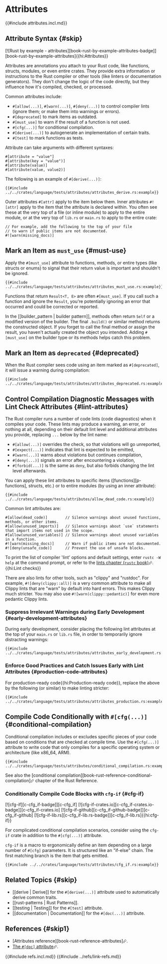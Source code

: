 # Attributes

{{#include attributes.incl.md}}

## Attribute Syntax {#skip}

[![Rust by example - attributes][book-rust-by-example-attributes-badge]][book-rust-by-example-attributes]{{hi:Attributes}}

Attributes are annotations you attach to your Rust code, like functions, structs, modules, or even entire crates. They provide extra information or instructions to the Rust compiler or other tools (like linters or documentation generators). They don't change the logic of the code directly, but they influence how it's compiled, checked, or processed.

Common attributes include:

- `#[allow(...)]`, `#[warn(...)]`, `#[deny(...)]` to control compiler lints (ignore them; or make them into warnings or errors).
- `#[deprecated]` to mark items as outdated.
- `#[must_use]` to warn if the result of a function is not used.
- `#[cfg(...)]` for conditional compilation.
- `#[derive(...)]` to autogenerate an implementation of certain traits.
- `#[test]` to mark functions as tests.

Attribute can take arguments with different syntaxes:

```rust,compile_fail,noplayground
#[attribute = "value"]
#[attribute(key = "value")]
#[attribute(value)]
#[attribute(value, value2)]
```

The following is an example of `#[derive(...)]`:

```rust,editable
{{#include ../../crates/language/tests/attributes/attributes_derive.rs:example}}
```

Outer attributes `#[attr]` apply to the item below them. Inner attributes `#![attr]` apply to the item that the attribute is declared within. You often see these at the very top of a file (or inline module) to apply to the entire module, or at the very top of `lib.rs` or `main.rs` to apply to the entire crate:

```rust,noplayground
// For example, add the following to the top of your file
// to warn if public items are not documented.
#![warn(missing_docs)]
```

## Mark an Item as `must_use` {#must-use}

Apply the `#[must_use]` attribute to functions, methods, or entire types (like structs or enums) to signal that their return value is important and shouldn't be ignored.

```rust,editable
{{#include ../../crates/language/tests/attributes/attributes_must_use.rs:example}}
```

Functions that return `Result<T, E>` are often `#[must_use]`. If you call such a function and ignore the `Result`, you're potentially ignoring an error that occurred and could be corrected or reported.

In the [[builder_pattern | builder pattern]], methods often return `Self` or a modified version of the builder. The final `.build()` or similar method returns the constructed object. If you forget to call the final method or assign the result, you haven't actually created the object you intended. Adding `#[must_use]` on the builder type or its methods helps catch this problem.

## Mark an Item as `deprecated` {#deprecated}

When the Rust compiler sees code using an item marked as `#[deprecated]`, it will issue a warning during compilation:

```rust,editable
{{#include ../../crates/language/tests/attributes/attributes_deprecated.rs:example}}
```

## Control Compilation Diagnostic Messages with Lint Check Attributes {#lint-attributes}

The Rust compiler runs a number of code lints (code diagnostics) when it compiles your code. These lints may produce a warning, an error, or nothing at all, depending on their default lint level and additional attributes you provide, replacing `...` below by the lint name:

- `#[allow(...)]` overrides the check, so that violations will go unreported,
- `#[expect(...)]` indicates that lint is expected to be emitted,
- `#[warn(...)]` warns about violations but continues compilation,
- `#[deny(...)]` signals an error after encountering a violation,
- `#[forbid(...)]` is the same as `deny`, but also forbids changing the lint level afterwards.

You can apply these lint attributes to specific items ([functions][p-functions], structs, etc.) or to entire modules (by using an inner attribute):

```rust,editable
{{#include ../../crates/language/tests/attributes/allow_dead_code.rs:example}}
```

Common lint attributes are:

```rust,noplayground
#[allow(dead_code)]        // Silence warnings about unused functions, methods, or other items.
#[allow(unused_imports)]   // Silence warnings about `use` statements that import items not used in the scope.
#[allow(unused_variables)] // Silence warnings about unused variables in a function.
#![warn(missing_docs)]     // Warn if public items are not documented.
#![deny(unsafe_code)]      // Prevent the use of unsafe blocks.
```

To print the list of compiler 'lint' options and default settings, enter `rustc -W help` at the command prompt, or refer to the [lints chapter (`rustc` book)](https://doc.rust-lang.org/rustc/lints/index.html)⮳.{{hi:Lint checks}}

There are also lints for other tools, such as "clippy" and "rustdoc". For example, `#![deny(clippy::all)]` is a very common attribute to make all Clippy lints that are "warn" by default into hard errors. This makes Clippy much stricter. You may also use `#![warn(clippy::pedantic)]` for even more pedantic Clippy lints.

### Suppress Irrelevant Warnings during Early Development {#early-development-attributes}

During early development, consider placing the following lint attributes at the top of your `main.rs` or `lib.rs` file, in order to temporarily ignore distracting warnings:

```rust,editable
{{#include ../../crates/language/tests/attributes/attributes_early_development.rs:example}}
```

### Enforce Good Practices and Catch Issues Early with Lint Attributes {#production-code-attributes}

For production-ready code{{hi:Production-ready code}}, replace the above by the following (or similar) to make linting stricter:

```rust,editable
{{#include ../../crates/language/tests/attributes/attributes_production.rs:example}}
```

## Compile Code Conditionally with `#[cfg(...)]` {#conditional-compilation}

Conditional compilation includes or excludes specific pieces of your code based on conditions that are checked at compile time.
Use the `#[cfg(...)]` attribute to write code that only compiles for a specific operating system or architecture (like x86_64, ARM).

```rust,editable
{{#include ../../crates/language/tests/attributes/conditional_compilation.rs:example}}
```

See also the [conditional compilation][book-rust-reference-conditional-compilation]⮳ chapter of the Rust Reference.

### Conditionally Compile Code Blocks with `cfg-if` {#cfg-if}

[![cfg-if][c-cfg_if-badge]][c-cfg_if] [![cfg-if-crates.io][c-cfg_if-crates.io-badge]][c-cfg_if-crates.io] [![cfg-if-github][c-cfg_if-github-badge]][c-cfg_if-github] [![cfg-if-lib.rs][c-cfg_if-lib.rs-badge]][c-cfg_if-lib.rs]{{hi:cfg-if}}

For complicated conditional compilation scenarios, consider using the `cfg-if` crate in addition to the `#[cfg(...)]` attribute.

`cfg-if` is a macro to ergonomically define an item depending on a large number of `#[cfg]` parameters. It is structured like an "if-else" chain. The first matching branch is the item that gets emitted.

```rust,editable
{{#include ../../crates/language/tests/attributes/cfg_if.rs:example}}
```

## Related Topics {#skip}

- [[derive | Derive]] for the `#[derive(...)]` attribute used to automatically derive common traits.
- [[rust-patterns | Rust Patterns]].
- [[testing | Testing]] for the `#[test]` attribute.
- [[documentation | Documentation]] for the `#[doc(...)]` attribute.

## References {#skip1}

- [Attributes reference][book-rust-reference-attributes]⮳.
- [The `#[doc]` attribute](https://doc.rust-lang.org/rustdoc/write-documentation/the-doc-attribute.html)⮳.

{{#include refs.incl.md}}
{{#include ../refs/link-refs.md}}

<div class="hidden">
</div>
